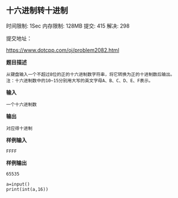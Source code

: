 ## 十六进制转十进制

时间限制: 1Sec 内存限制: 128MB 提交: 415 解决: 298

提交地址：

https://www.dotcpp.com/oj/problem2082.html

**题目描述**

```
从键盘输入一个不超过8位的正的十六进制数字符串，将它转换为正的十进制数后输出。
注：十六进制数中的10~15分别用大写的英文字母A、B、C、D、E、F表示。

```

**输入**

```
一个十六进制数

```

**输出**

```
对应得十进制
```

**样例输入**

```
FFFF
```

**样例输出**

```
65535
```


```
a=input()
print(int(a,16))
```


